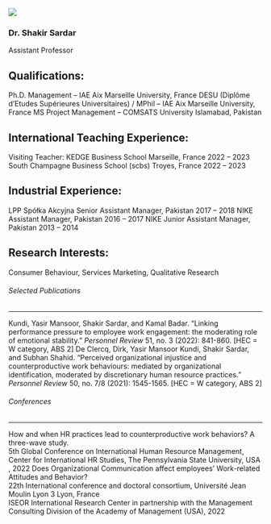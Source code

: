 [![](https://giki.edu.pk/wp-content/uploads/2019/11/17239914_886865908120535_9034155534654165222_o-664x1024.webp)](https://giki.edu.pk/wp-content/uploads/2019/11/17239914_886865908120535_9034155534654165222_o-jpg.webp)
### Dr. Shakir Sardar
Assistant Professor
## Qualifications:
Ph.D. Management – IAE Aix Marseille University, France
DESU (Diplôme d’Etudes Supérieures Universitaires) / MPhil – IAE Aix Marseille University, France
MS Project Management – COMSATS University Islamabad, Pakistan
## International Teaching Experience:
Visiting Teacher:
KEDGE Business School Marseille, France 2022 – 2023
South Champagne Business School (scbs) Troyes, France 2022 – 2023
## Industrial Experience:
LPP Spółka Akcyjna Senior Assistant Manager, Pakistan 2017 – 2018 
NIKE Assistant Manager, Pakistan 2016 – 2017 
NIKE Junior Assistant Manager, Pakistan 2013 – 2014 
## Research Interests:
Consumer Behaviour, Services Marketing, Qualitative Research
###### Selected Publications
* * *
Kundi, Yasir Mansoor, Shakir Sardar, and Kamal Badar. “Linking performance pressure to employee work engagement: the moderating role of emotional stability.”  _Personnel Review_ 51, no. 3 (2022): 841-860. [HEC = W category, ABS 2]
De Clercq, Dirk, Yasir Mansoor Kundi, Shakir Sardar, and Subhan Shahid. “Perceived organizational injustice and counterproductive work behaviours: mediated by organizational identification, moderated by discretionary human resource practices.”  _Personnel Review_ 50, no. 7/8 (2021): 1545-1565. [HEC = W category, ABS 2]
###### Conferences
* * *
How and when HR practices lead to counterproductive work behaviors? A three-wave study.  
5th Global Conference on International Human Resource Management,  
Center for International HR Studies, The Pennsylvania State University, USA , 2022
Does Organizational Communication affect employees’ Work-related Attitudes and Behavior?  
22th International conference and doctoral consortium, Université Jean Moulin Lyon 3 Lyon, France  
ISEOR International Research Center in partnership with the Management Consulting Division of the Academy of Management (USA), 2022
